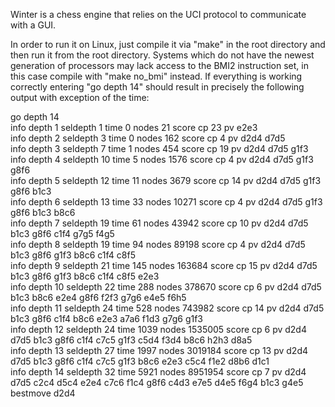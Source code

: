 Winter is a chess engine that relies on the UCI protocol to communicate with a GUI.

In order to run it on Linux, just compile it via "make" in the root directory and then run it from the root directory. Systems which do not have the newest generation of processors may lack access to the BMI2 instruction set, in this case compile with "make no_bmi" instead. If everything is working correctly entering "go depth 14" should result in precisely the following output with exception of the time:

go depth 14  
info  depth 1 seldepth 1 time 0 nodes 21 score cp 23 pv e2e3  
info  depth 2 seldepth 3 time 0 nodes 162 score cp 4 pv d2d4 d7d5  
info  depth 3 seldepth 7 time 1 nodes 454 score cp 19 pv d2d4 d7d5 g1f3  
info  depth 4 seldepth 10 time 5 nodes 1576 score cp 4 pv d2d4 d7d5 g1f3 g8f6  
info  depth 5 seldepth 12 time 11 nodes 3679 score cp 14 pv d2d4 d7d5 g1f3 g8f6 b1c3  
info  depth 6 seldepth 13 time 33 nodes 10271 score cp 4 pv d2d4 d7d5 g1f3 g8f6 b1c3 b8c6  
info  depth 7 seldepth 19 time 61 nodes 43942 score cp 10 pv d2d4 d7d5 b1c3 g8f6 c1f4 g7g5 f4g5  
info  depth 8 seldepth 19 time 94 nodes 89198 score cp 4 pv d2d4 d7d5 b1c3 g8f6 g1f3 b8c6 c1f4 c8f5  
info  depth 9 seldepth 21 time 145 nodes 163684 score cp 15 pv d2d4 d7d5 b1c3 g8f6 g1f3 b8c6 c1f4 c8f5 e2e3  
info  depth 10 seldepth 22 time 288 nodes 378670 score cp 6 pv d2d4 d7d5 b1c3 b8c6 e2e4 g8f6 f2f3 g7g6 e4e5 f6h5  
info  depth 11 seldepth 24 time 528 nodes 743982 score cp 14 pv d2d4 d7d5 b1c3 g8f6 c1f4 b8c6 e2e3 a7a6 f1d3 g7g6 g1f3  
info  depth 12 seldepth 24 time 1039 nodes 1535005 score cp 6 pv d2d4 d7d5 b1c3 g8f6 c1f4 c7c5 g1f3 c5d4 f3d4 b8c6 h2h3 d8a5  
info  depth 13 seldepth 27 time 1997 nodes 3019184 score cp 13 pv d2d4 d7d5 b1c3 g8f6 c1f4 c7c5 g1f3 b8c6 e2e3 c5c4 f1e2 d8b6 d1c1  
info  depth 14 seldepth 32 time 5921 nodes 8951954 score cp 7 pv d2d4 d7d5 c2c4 d5c4 e2e4 c7c6 f1c4 g8f6 c4d3 e7e5 d4e5 f6g4 b1c3 g4e5  
bestmove d2d4  
